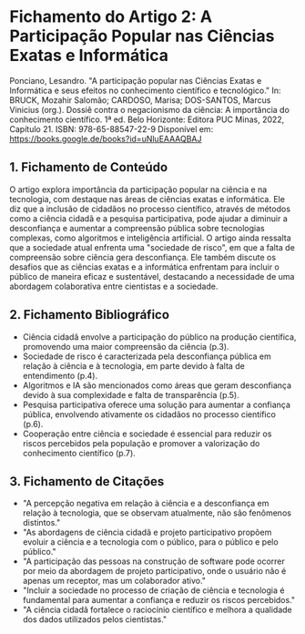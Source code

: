 # Fichamento do Artigo 2: A Participação Popular nas Ciências Exatas e Informática
Ponciano, Lesandro. "A participação popular nas Ciências Exatas e Informática e seus efeitos no conhecimento científico e tecnológico." In: BRUCK, Mozahir Salomão; CARDOSO, Marisa; DOS-SANTOS, Marcus Vinicius (org.). Dossiê contra o negacionismo da ciência: A importância do conhecimento científico. 1ª ed. Belo Horizonte: Editora PUC Minas, 2022, Capítulo 21. ISBN:
978-65-88547-22-9 Disponível em: https://books.google.de/books?id=uNluEAAAQBAJ
## 1. Fichamento de Conteúdo

O artigo explora importância da participação popular na ciência e na tecnologia, com destaque nas áreas de ciências exatas e informática. Ele diz que a inclusão de cidadãos no processo científico, através de métodos como a ciência cidadã e a pesquisa participativa, pode ajudar a diminuir a desconfiança e aumentar a compreensão pública sobre tecnologias complexas, como algoritmos e inteligência artificial. O artigo ainda ressalta que a sociedade atual enfrenta uma "sociedade de risco", em que a falta de compreensão sobre ciência gera desconfiança. Ele também discute os desafios que as ciências exatas e a informática enfrentam para incluir o público de maneira eficaz e sustentável, destacando a necessidade de uma abordagem colaborativa entre cientistas e a sociedade.

## 2. Fichamento Bibliográfico

* Ciência cidadã envolve a participação do público na produção científica, promovendo uma maior compreensão da ciência (p.3).
* Sociedade de risco é caracterizada pela desconfiança pública em relação à ciência e à tecnologia, em parte devido à falta de entendimento (p.4).
* Algoritmos e IA são mencionados como áreas que geram desconfiança devido à sua complexidade e falta de transparência (p.5).
* Pesquisa participativa oferece uma solução para aumentar a confiança pública, envolvendo ativamente os cidadãos no processo científico (p.6).
* Cooperação entre ciência e sociedade é essencial para reduzir os riscos percebidos pela população e promover a valorização do conhecimento científico  (p.7).

## 3. Fichamento de Citações
* "A percepção negativa em relação à ciência e a desconfiança em relação à tecnologia, que se observam atualmente, não são fenômenos distintos."
* "As abordagens de ciência cidadã e projeto participativo propõem evoluir a ciência e a tecnologia com o público, para o público e pelo público."
* "A participação das pessoas na construção de software pode ocorrer por meio da abordagem de projeto participativo, onde o usuário não é apenas um receptor, mas um colaborador ativo."
* "Incluir a sociedade no processo de criação de ciência e tecnologia é fundamental para aumentar a confiança e reduzir os riscos percebidos."
* "A ciência cidadã fortalece o raciocínio científico e melhora a qualidade dos dados utilizados pelos cientistas."
